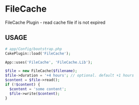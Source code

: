 FileCache
=========

FileCache Plugin - read cache file if is not expired

## USAGE
```php
# app/Config/bootstrap.php
CakePlugin::load('FileCache');
```

```php
App::uses('FileCache', 'FileCache.Lib');
```

```php
$file = new FileCache($filename);
$file->duration = '+4 hours'; // optional. default +1 hours
$content = $file->read();
if (!$content) {
  $content = 'some content';
  $file->write($content);
}
```
